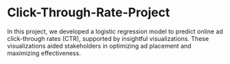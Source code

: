 # Click-Through-Rate-Project
In this project, we developed a logistic regression model to predict online ad click-through rates (CTR), supported by insightful visualizations. These visualizations aided stakeholders in optimizing ad placement and maximizing effectiveness.

